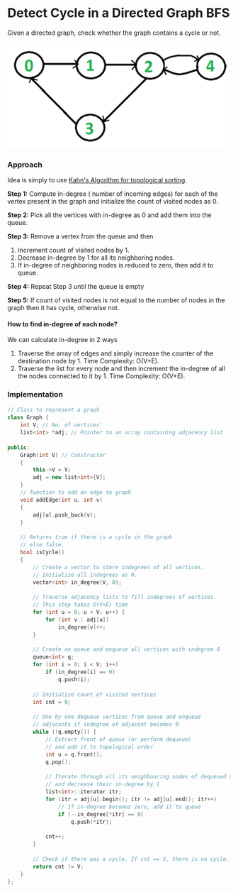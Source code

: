 # Detect Cycle in a Directed Graph BFS

Given a directed graph, check whether the graph contains a cycle or not.

![](<../../.gitbook/assets/image (8).png>)

### Approach

Idea is simply to use [Kahn's Algorithm for topological sorting](../../data-structures/graphs/graph-algorithms/kahns-algorithm-topological-sorting-for-directed-acyclic-graph-dag.md).

**Step 1:** Compute in-degree ( number of incoming edges) for each of the vertex present in the graph and initialize the count of visited nodes as 0.

**Step 2:** Pick all the vertices with in-degree as 0 and add them into the queue.

**Step 3:** Remove a vertex from the queue and then

1. Increment count of visited nodes by 1.
2. Decrease in-degree by 1 for all its neighboring nodes.
3. If in-degree of neighboring nodes is reduced to zero, then add it to queue.

**Step 4:** Repeat Step 3 until the queue is empty

**Step 5:** If count of visited nodes is not equal to the number of nodes in the graph then it has cycle, otherwise not.

#### How to find in-degree of each node?

We can calculate in-degree in 2 ways

1. Traverse the array of edges and simply increase the counter of the destination node by 1. Time Complexity: O(V+E).
2. Traverse the list for every node and then increment the in-degree of all the nodes connected to it by 1. Time Complexity: O(V+E).

### Implementation

```cpp
// Class to represent a graph
class Graph {
    int V; // No. of vertices'
    list<int> *adj; // Pointer to an array containing adjacency list
 
public:
    Graph(int V) // Constructor
    {
        this->V = V;
        adj = new list<int>[V];
    }
    // function to add an edge to graph
    void addEdge(int u, int v)
    {
        adj[u].push_back(v);
    }
 
    // Returns true if there is a cycle in the graph
    // else false.
    bool isCycle()
    {
        // Create a vector to store indegrees of all vertices.
        // Initialize all indegrees as 0.
        vector<int> in_degree(V, 0);
 
        // Traverse adjacency lists to fill indegrees of vertices.
        // This step takes O(V+E) time
        for (int u = 0; u < V; u++) {
            for (int v : adj[u])
                in_degree[v]++;
        }
 
        // Create an queue and enqueue all vertices with indegree 0
        queue<int> q;
        for (int i = 0; i < V; i++)
            if (in_degree[i] == 0)
                q.push(i);
 
        // Initialize count of visited vertices
        int cnt = 0;
 
        // One by one dequeue vertices from queue and enqueue
        // adjacents if indegree of adjacent becomes 0
        while (!q.empty()) {
            // Extract front of queue (or perform dequeue)
            // and add it to topological order
            int u = q.front();
            q.pop();
 
            // Iterate through all its neighbouring nodes of dequeued node u 
            // and decrease their in-degree by 1
            list<int>::iterator itr;
            for (itr = adj[u].begin(); itr != adj[u].end(); itr++)
                // If in-degree becomes zero, add it to queue
                if (--in_degree[*itr] == 0)
                    q.push(*itr);
 
            cnt++;
        }
 
        // Check if there was a cycle. If cnt == V, there is no cycle.
        return cnt != V;
    }
};
```
